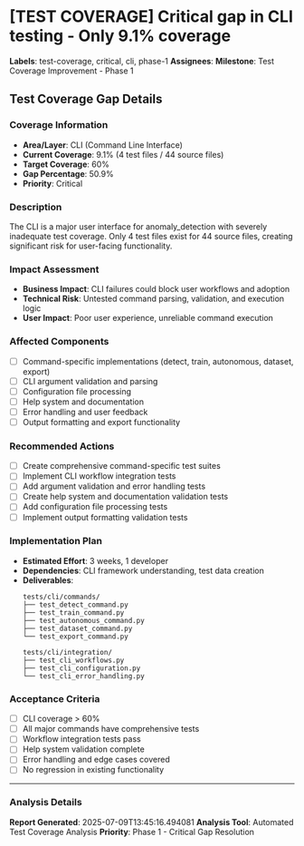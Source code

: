 # [TEST COVERAGE] Critical gap in CLI testing - Only 9.1% coverage

**Labels**: test-coverage, critical, cli, phase-1
**Assignees**: 
**Milestone**: Test Coverage Improvement - Phase 1

## Test Coverage Gap Details

### Coverage Information
- **Area/Layer**: CLI (Command Line Interface)
- **Current Coverage**: 9.1% (4 test files / 44 source files)
- **Target Coverage**: 60%
- **Gap Percentage**: 50.9%
- **Priority**: Critical

### Description
The CLI is a major user interface for anomaly_detection with severely inadequate test coverage. Only 4 test files exist for 44 source files, creating significant risk for user-facing functionality.

### Impact Assessment
- **Business Impact**: CLI failures could block user workflows and adoption
- **Technical Risk**: Untested command parsing, validation, and execution logic
- **User Impact**: Poor user experience, unreliable command execution

### Affected Components
- [ ] Command-specific implementations (detect, train, autonomous, dataset, export)
- [ ] CLI argument validation and parsing
- [ ] Configuration file processing
- [ ] Help system and documentation
- [ ] Error handling and user feedback
- [ ] Output formatting and export functionality

### Recommended Actions
- [ ] Create comprehensive command-specific test suites
- [ ] Implement CLI workflow integration tests
- [ ] Add argument validation and error handling tests
- [ ] Create help system and documentation validation tests
- [ ] Add configuration file processing tests
- [ ] Implement output formatting validation tests

### Implementation Plan
- **Estimated Effort**: 3 weeks, 1 developer
- **Dependencies**: CLI framework understanding, test data creation
- **Deliverables**: 
  ```
  tests/cli/commands/
  ├── test_detect_command.py
  ├── test_train_command.py
  ├── test_autonomous_command.py
  ├── test_dataset_command.py
  └── test_export_command.py
  
  tests/cli/integration/
  ├── test_cli_workflows.py
  ├── test_cli_configuration.py
  └── test_cli_error_handling.py
  ```

### Acceptance Criteria
- [ ] CLI coverage > 60%
- [ ] All major commands have comprehensive tests
- [ ] Workflow integration tests pass
- [ ] Help system validation complete
- [ ] Error handling and edge cases covered
- [ ] No regression in existing functionality

---
### Analysis Details
**Report Generated**: 2025-07-09T13:45:16.494081
**Analysis Tool**: Automated Test Coverage Analysis
**Priority**: Phase 1 - Critical Gap Resolution
